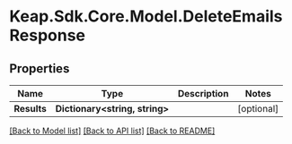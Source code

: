 # Keap.Sdk.Core.Model.DeleteEmailsResponse

## Properties

Name | Type | Description | Notes
------------ | ------------- | ------------- | -------------
**Results** | **Dictionary&lt;string, string&gt;** |  | [optional] 

[[Back to Model list]](../README.md#documentation-for-models) [[Back to API list]](../README.md#documentation-for-api-endpoints) [[Back to README]](../README.md)

